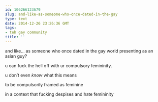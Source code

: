 ```yaml
---
id: 106266123679
slug: and-like-as-someone-who-once-dated-in-the-gay
type: text
date: 2014-12-26 23:26:36 GMT
tags:
- teh gay community
title: ''
---
```

<p>and like&#8230; as someone who once dated in the gay world presenting as an asian guy?</p>

<p>u can fuck the hell off with ur compulsory femininity.</p>

<p>u don&#8217;t even <em>know</em> what this means</p>

<p>to be compulsorily framed as feminine</p>

<p>in a context that fucking despises and hate femininity</p>